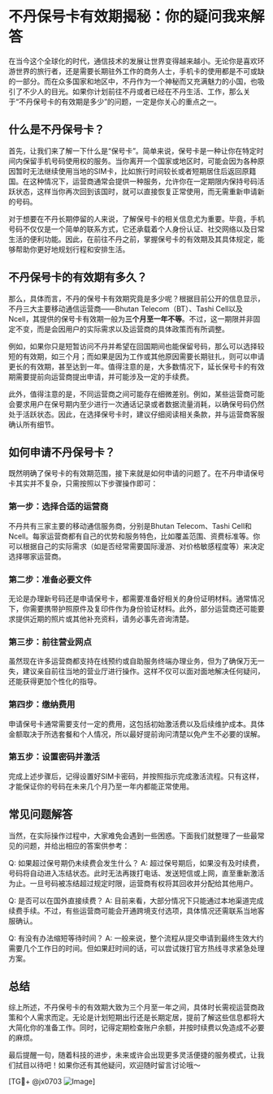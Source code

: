# 不丹保号卡有效期揭秘：你的疑问我来解答

在当今这个全球化的时代，通信技术的发展让世界变得越来越小。无论你是喜欢环游世界的旅行者，还是需要长期驻外工作的商务人士，手机卡的使用都是不可或缺的一部分。而在众多国家和地区中，不丹作为一个神秘而又充满魅力的小国，也吸引了不少人的目光。如果你计划前往不丹或者已经在不丹生活、工作，那么关于“不丹保号卡的有效期是多少”的问题，一定是你关心的重点之一。

## 什么是不丹保号卡？

首先，让我们来了解一下什么是“保号卡”。简单来说，保号卡是一种让你在特定时间内保留手机号码使用权的服务。当你离开一个国家或地区时，可能会因为各种原因暂时无法继续使用当地的SIM卡，比如旅行时间较长或者短期居住后返回原籍国。在这种情况下，运营商通常会提供一种服务，允许你在一定期限内保持号码活跃状态，这样当你再次回到该国时，就可以直接恢复正常使用，而无需重新申请新的号码。

对于想要在不丹长期停留的人来说，了解保号卡的相关信息尤为重要。毕竟，手机号码不仅仅是一个简单的联系方式，它还承载着个人身份认证、社交网络以及日常生活的便利功能。因此，在前往不丹之前，掌握保号卡的有效期及其具体规定，能够帮助你更好地规划行程和安排生活。

## 不丹保号卡的有效期有多久？

那么，具体而言，不丹的保号卡有效期究竟是多少呢？根据目前公开的信息显示，不丹三大主要移动通信运营商——Bhutan Telecom（BT）、Tashi Cell以及Ncell，其提供的保号卡有效期一般为**三个月至一年不等**。不过，这一期限并非固定不变，而是会因用户的实际需求以及运营商的具体政策而有所调整。

例如，如果你只是短暂访问不丹并希望在回国期间也能保留号码，那么可以选择较短的有效期，如三个月；而如果是因为工作或其他原因需要长期驻扎，则可以申请更长的有效期，甚至达到一年。值得注意的是，大多数情况下，延长保号卡的有效期需要提前向运营商提出申请，并可能涉及一定的手续费。

此外，值得注意的是，不同运营商之间可能存在细微差别。例如，某些运营商可能会要求用户在保号期内至少进行一次通话记录或者数据流量消耗，以确保号码仍然处于活跃状态。因此，在选择保号卡时，建议仔细阅读相关条款，并与运营商客服确认所有细节。

## 如何申请不丹保号卡？

既然明确了保号卡的有效期范围，接下来就是如何申请的问题了。在不丹申请保号卡其实并不复杂，只需按照以下步骤操作即可：

### 第一步：选择合适的运营商
不丹共有三家主要的移动通信服务商，分别是Bhutan Telecom、Tashi Cell和Ncell。每家运营商都有自己的优势和服务特色，比如覆盖范围、资费标准等。你可以根据自己的实际需求（如是否经常需要国际漫游、对价格敏感程度等）来决定选择哪家运营商。

### 第二步：准备必要文件
无论是办理新号码还是申请保号卡，都需要准备好相关的身份证明材料。通常情况下，你需要携带护照原件及复印件作为身份验证材料。此外，部分运营商还可能要求提供近期的照片或其他补充资料，请务必事先咨询清楚。

### 第三步：前往营业网点
虽然现在许多运营商都支持在线预约或自助服务终端办理业务，但为了确保万无一失，建议亲自前往当地的营业厅进行操作。这样不仅可以面对面地解决任何疑问，还能获得更加个性化的指导。

### 第四步：缴纳费用
申请保号卡通常需要支付一定的费用，这包括初始激活费以及后续维护成本。具体金额取决于所选套餐和个人情况，所以最好提前询问清楚以免产生不必要的误解。

### 第五步：设置密码并激活
完成上述步骤后，记得设置好SIM卡密码，并按照指示完成激活流程。只有这样，才能保证你的号码在未来几个月乃至一年内都能正常使用。

## 常见问题解答

当然，在实际操作过程中，大家难免会遇到一些困惑。下面我们就整理了一些最常见的问题，并给出相应的答案供参考：

Q: 如果超过保号期仍未续费会发生什么？
A: 超过保号期后，如果没有及时续费，号码将自动进入冻结状态。此时无法再拨打电话、发送短信或上网，直至重新激活为止。一旦号码被冻结超过规定时限，运营商有权将其回收并分配给其他用户。

Q: 是否可以在国外直接续费？
A: 目前来看，大部分情况下只能通过本地渠道完成续费手续。不过，有些运营商可能会开通跨境支付选项，具体情况还需联系当地客服确认。

Q: 有没有办法缩短等待时间？
A: 一般来说，整个流程从提交申请到最终生效大约需要几个工作日的时间。但如果赶时间的话，可以尝试拨打官方热线寻求紧急处理方案。

## 总结

综上所述，不丹保号卡的有效期大致为三个月至一年之间，具体时长需视运营商政策和个人需求而定。无论是计划短期出行还是长期定居，提前了解这些信息都将大大简化你的准备工作。同时，记得定期检查账户余额，并按时续费以免造成不必要的麻烦。

最后提醒一句，随着科技的进步，未来或许会出现更多灵活便捷的服务模式，让我们拭目以待吧！如果你还有其他疑问，欢迎随时留言讨论哦～

[TG💪+ @jx0703 ![Image](https://github.com/user-attachments/assets/dbca1d08-cadb-493c-b0ec-ad6f7a83f270)]